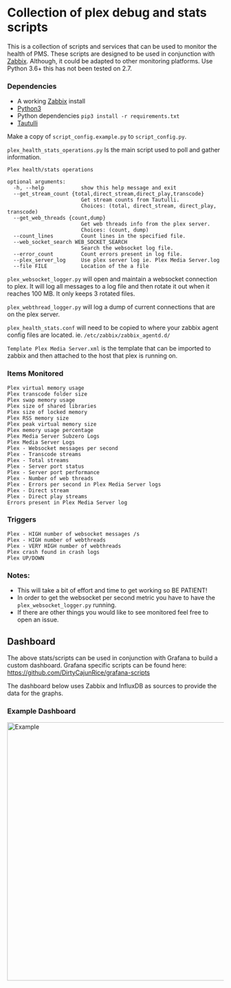 # Collection of plex debug and stats scripts
This is a collection of scripts and services that can be used to monitor the health of PMS. These scripts are designed to be used in conjunction with [Zabbix](https://www.zabbix.com/). Although, it could be adapted to other monitoring platforms. Use Python 3.6+ this has not been tested on 2.7.

### Dependencies
- A working [Zabbix](https://www.zabbix.com/) install
- [Python3](https://www.python.org/downloads/)
- Python dependencies `pip3 install -r requirements.txt`
- [Tautulli](https://github.com/Tautulli/Tautulli)


Make a copy of `script_config.example.py` to `script_config.py`.

`plex_health_stats_operations.py` Is the main script used to poll and gather information.

```
Plex health/stats operations

optional arguments:
  -h, --help            show this help message and exit
  --get_stream_count {total,direct_stream,direct_play,transcode}
                        Get stream counts from Tautulli.
                        Choices: (total, direct_stream, direct_play, transcode)
  --get_web_threads {count,dump}
                        Get web threads info from the plex server.
                        Choices: (count, dump)
  --count_lines         Count lines in the specified file.
  --web_socket_search WEB_SOCKET_SEARCH
                        Search the websocket log file.
  --error_count         Count errors present in log file.
  --plex_server_log     Use plex server log ie. Plex Media Server.log
  --file FILE           Location of the a file
```
`plex_websocket_logger.py` will open and maintain a websocket connection to plex. It will log all messages to a log file and then rotate it out when it reaches 100 MB. It only keeps 3 rotated files.

`plex_webthread_logger.py` will log a dump of current connections that are on the plex server.

`plex_health_stats.conf` will need to be copied to where your zabbix agent config files are located. ie. `/etc/zabbix/zabbix_agentd.d/`

`Template Plex Media Server.xml` is the template that can be imported to zabbix and then attached to the host that plex is running on.

### Items Monitored
```
Plex virtual memory usage
Plex transcode folder size
Plex swap memory usage
Plex size of shared libraries
Plex size of locked memory
Plex RSS memory size
Plex peak virtual memory size
Plex memory usage percentage
Plex Media Server Subzero Logs
Plex Media Server Logs
Plex - Websocket messages per second
Plex - Transcode streams
Plex - Total streams
Plex - Server port status
Plex - Server port performance
Plex - Number of web threads
Plex - Errors per second in Plex Media Server logs
Plex - Direct stream
Plex - Direct play streams
Errors present in Plex Media Server log
```
### Triggers
```
Plex - HIGH number of websocket messages /s
Plex - HIGH number of webthreads
Plex - VERY HIGH number of webthreads
Plex crash found in crash logs
Plex UP/DOWN 
```

### Notes:
- This will take a bit of effort and time to get working so BE PATIENT!
- In order to get the websocket per second metric you have to have the `plex_websocket_logger.py` running.
- If there are other things you would like to see monitored feel free to open an issue.

## Dashboard
The above stats/scripts can be used in conjunction with Grafana to build a custom dashboard. Grafana specific scripts can be found here: https://github.com/DirtyCajunRice/grafana-scripts

The dashboard below uses Zabbix and InfluxDB as sources to provide the data for the graphs.

### Example Dashboard
<img width="600" alt="Example" src="https://i.imgur.com/hqlTkfS.png">
